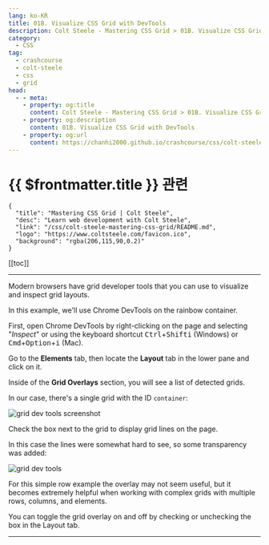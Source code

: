 ```yaml
---
lang: ko-KR
title: 01B. Visualize CSS Grid with DevTools
description: Colt Steele - Mastering CSS Grid > 01B. Visualize CSS Grid with DevTools
category:
  - CSS
tag: 
  - crashcourse
  - colt-steele
  - css
  - grid
head:
  - - meta:
    - property: og:title
      content: Colt Steele - Mastering CSS Grid > 01B. Visualize CSS Grid with DevTools
    - property: og:description
      content: 01B. Visualize CSS Grid with DevTools
    - property: og:url
      content: https://chanhi2000.github.io/crashcourse/css/colt-steele-mastering-css-grid/01B.html
---
```


# {{ $frontmatter.title }} 관련

```component VPCard
{
  "title": "Mastering CSS Grid | Colt Steele",
  "desc": "Learn web development with Colt Steele",
  "link": "/css/colt-steele-mastering-css-grid/README.md",
  "logo": "https://www.coltsteele.com/favicon.ico",
  "background": "rgba(206,115,90,0.2)"
}
```

[[toc]]

---

<SiteInfo
  name="Visualize CSS Grid with DevTools | Colt Steele"
  desc="The grid developer tools available in modern browsers allow you to visually inspect your CSS grids with overlays and track lines."
  url="https://www.coltsteele.com/tutorials/mastering-css-grid/css-grid-basics/visualize-css-grid-with-devtools"
  logo="https://res.cloudinary.com/dwppkb069/image/upload/v1684239486/css-grid-tutorial_dfsfgn.png"
  preview="https://www.coltsteele.com/api/og?title=Visualize+CSS+Grid+with+DevTools"/>

<VidStack src="https://stream.mux.com/X1X01Vpqml8RGYGbyxUsJfxXEP9WHCA55NW7LCl1ATcA.m3u8?redundant_streams=true" />

Modern browsers have grid developer tools that you can use to visualize and inspect grid layouts.

In this example, we'll use Chrome DevTools on the rainbow container.

First, open Chrome DevTools by right-clicking on the page and selecting "_Inspect_" or using the keyboard shortcut <kbd>Ctrl</kbd>+<kbd>Shift</kbd><kbd>i</kbd> (Windows) or <kbd>Cmd</kbd>+<kbd>Option</kbd>+<kbd>i</kbd> (Mac).

Go to the __Elements__ tab, then locate the __Layout__ tab in the lower pane and click on it.

Inside of the __Grid Overlays__ section, you will see a list of detected grids.

In our case, there's a single grid with the ID `container`:

![grid dev tools screenshot](https://res.cloudinary.com/dwppkb069/image/upload/v1684351361/tutorials/images-02_grid_dev_tools.mp4/02_grid_dev_tools_8_00-32400-with-a-single-grid-that-it-found--the-div-with-the-id-of-container_mg1tlz.png)

Check the box next to the grid to display grid lines on the page.

In this case the lines were somewhat hard to see, so some transparency was added:

![grid dev tools](https://res.cloudinary.com/dwppkb069/image/upload/v1684351361/tutorials/images-02_grid_dev_tools.mp4/02_grid_dev_tools_8_00-32400-with-a-single-grid-that-it-found--the-div-with-the-id-of-container_mg1tlz.png)

For this simple row example the overlay may not seem useful, but it becomes extremely helpful when working with complex grids with multiple rows, columns, and elements.

You can toggle the grid overlay on and off by checking or unchecking the box in the Layout tab.

---
